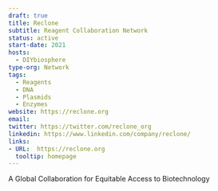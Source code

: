 ```yaml
---
draft: true
title: Reclone
subtitle: Reagent Collaboration Network
status: active
start-date: 2021
hosts:
  - DIYbiosphere
type-org: Network
tags:
  - Reagents
  - DNA
  - Plasmids
  - Enzymes
website: https://reclone.org
email:
twitter: https://twitter.com/reclone_org
linkedin: https://www.linkedin.com/company/reclone/
links:
- URL:  https://reclone.org
  tooltip: homepage
---
```


 A Global Collaboration for Equitable Access to Biotechnology
